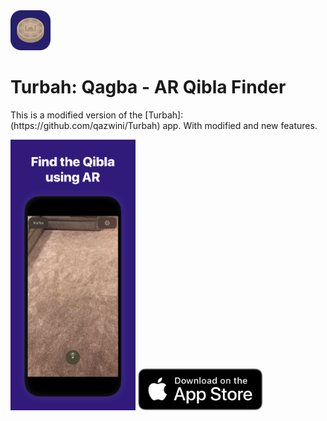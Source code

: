 <img src="Showcase/appicon.png" width="64px">
<h1>Turbah: Qagba - AR Qibla Finder</h1>
<p>This is a modified version of the [Turbah]:(https://github.com/qazwini/Turbah) app. With modified and new features.</p>
<img src="Showcase/preview.png" width="200px">
<a href="https://apps.apple.com/app/id1523945049"><img src="Showcase/download.svg" width="200px"></a>
